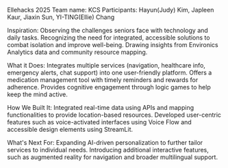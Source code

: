 Ellehacks 2025
Team name: KCS
Participants: Hayun(Judy) Kim, Japleen Kaur, Jiaxin Sun, YI-TING(Ellie) Chang

Inspiration:
Observing the challenges seniors face with technology and daily tasks.
Recognizing the need for integrated, accessible solutions to combat isolation and improve well-being.
Drawing insights from Environics Analytics data and community resource mapping.

What it Does:
Integrates multiple services (navigation, healthcare info, emergency alerts, chat support) into one user-friendly platform.
Offers a medication management tool with timely reminders and rewards for adherence.
Provides cognitive engagement through logic games to help keep the mind active.

How We Built It:
Integrated real-time data using APIs and mapping functionalities to provide location-based resources.
Developed user-centric features such as voice-activated interfaces using Voice Flow and accessible design elements using StreamLit.

What's Next For:
Expanding AI-driven personalization to further tailor services to individual needs.
Introducing additional interactive features, such as augmented reality for navigation and broader multilingual support.
